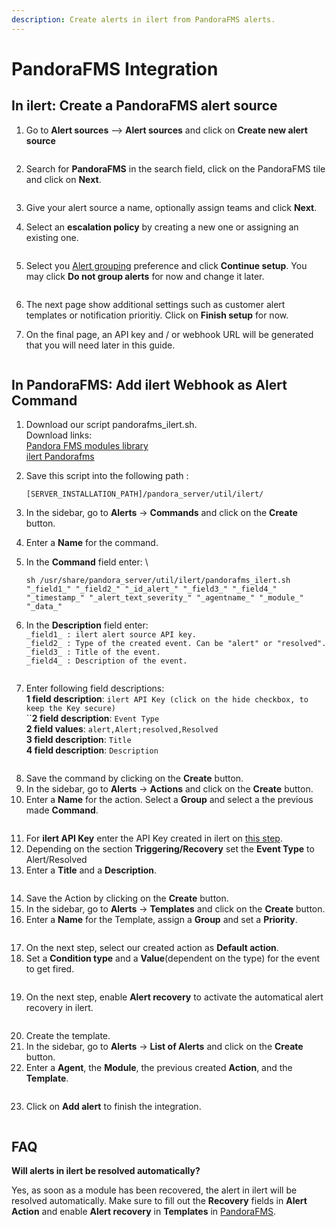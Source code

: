 ```yaml
---
description: Create alerts in ilert from PandoraFMS alerts.
---
```


# PandoraFMS Integration

## In ilert: Create a PandoraFMS alert source

1.  Go to **Alert sources** --> **Alert sources** and click on **Create new alert source**

    <figure><img src="../../.gitbook/assets/Screenshot 2023-08-28 at 10.21.10.png" alt=""><figcaption></figcaption></figure>
2.  Search for **PandoraFMS** in the search field, click on the PandoraFMS tile and click on **Next**.&#x20;

    <figure><img src="../../.gitbook/assets/Screenshot 2023-08-28 at 10.24.23.png" alt=""><figcaption></figcaption></figure>
3. Give your alert source a name, optionally assign teams and click **Next**.
4.  Select an **escalation policy** by creating a new one or assigning an existing one.

    <figure><img src="../../.gitbook/assets/Screenshot 2023-08-28 at 11.37.47.png" alt=""><figcaption></figcaption></figure>
5.  Select you [Alert grouping](../../alerting/alert-sources.md#alert-grouping) preference and click **Continue setup**. You may click **Do not group alerts** for now and change it later.&#x20;

    <figure><img src="../../.gitbook/assets/Screenshot 2023-08-28 at 11.38.24.png" alt=""><figcaption></figcaption></figure>
6. The next page show additional settings such as customer alert templates or notification prioritiy. Click on **Finish setup** for now.
7.  On the final page, an API key and / or webhook URL will be generated that you will need later in this guide.

    <figure><img src="../../.gitbook/assets/Screenshot 2023-08-28 at 11.47.34 (1).png" alt=""><figcaption></figcaption></figure>

## In PandoraFMS: Add ilert Webhook as Alert Command

1. Download our script pandorafms\_ilert.sh.\
   Download links:\
   [Pandora FMS modules library](https://pandorafms.com/library/)\
   [ilert Pandorafms](https://github.com/iLert/ilert-pandorafms)
2.  Save this script into the following path :

    ```
    [SERVER_INSTALLATION_PATH]/pandora_server/util/ilert/
    ```
3. In the sidebar, go to **Alerts** -> **Commands** and click on the **Create** button.
4. Enter a **Name** for the command.
5.  In the **Command** field enter: \\

    ```
    sh /usr/share/pandora_server/util/ilert/pandorafms_ilert.sh "_field1_" "_field2_" "_id_alert_" "_field3_" "_field4_" "_timestamp_" "_alert_text_severity_" "_agentname_" "_module_" "_data_"
    ```
6. In the **Description** field enter:\
   `_field1_ : ilert alert source API key.`\
   `_field2_ : Type of the created event. Can be "alert" or "resolved".`\
   `_field3_ : Title of the event.`\
   `_field4_ : Description of the event.`

<figure><img src="../../.gitbook/assets/Screenshot 2022-09-19 at 15.40.45.png" alt=""><figcaption></figcaption></figure>

7. Enter following field descriptions:\
   **1 field description**: `ilert API Key (click on the hide checkbox, to keep the Key secure)`\
   \`\`**2 field description**: `Event Type`\
   **2 field values**: `alert,Alert;resolved,Resolved`\
   **3 field description**: `Title`\
   **4 field description**: `Description`

<figure><img src="../../.gitbook/assets/Screenshot 2022-09-19 at 15.50.14.png" alt=""><figcaption></figcaption></figure>

8. Save the command by clicking on the **Create** button.
9. In the sidebar, go to **Alerts** -> **Actions** and click on the **Create** button.
10. Enter a **Name** for the action. Select a **Group** and select a the previous made **Command**.

<figure><img src="../../.gitbook/assets/Screenshot 2022-09-19 at 16.14.04.png" alt=""><figcaption></figcaption></figure>

11. For **ilert API Key** enter the API Key created in ilert on [this step](pandorafms.md#in-ilert-create-pandorafms-alert-source).
12. Depending on the section **Triggering/Recovery** set the **Event Type** to Alert/Resolved
13. Enter a **Title** and a **Description**.

<figure><img src="../../.gitbook/assets/Screenshot 2022-09-19 at 16.11.36.png" alt=""><figcaption></figcaption></figure>

14. Save the Action by clicking on the **Create** button.
15. In the sidebar, go to **Alerts** -> **Templates** and click on the **Create** button.
16. Enter a **Name** for the Template, assign a **Group** and set a **Priority**.

<figure><img src="../../.gitbook/assets/Screenshot 2022-09-19 at 16.15.09.png" alt=""><figcaption></figcaption></figure>

17. On the next step, select our created action as **Default action**.
18. Set a **Condition type** and a **Value**(dependent on the type) for the event to get fired.

<figure><img src="../../.gitbook/assets/Screenshot 2022-09-19 at 16.15.51 (1).png" alt=""><figcaption></figcaption></figure>

19. &#x20;On the next step, enable **Alert recovery** to activate the automatical alert recovery in ilert.

<figure><img src="../../.gitbook/assets/Screenshot 2022-09-22 at 12.39.24.png" alt=""><figcaption></figcaption></figure>

20. &#x20;Create the template.
21. &#x20;In the sidebar, go to **Alerts** -> **List of Alerts** and click on the **Create** button.
22. &#x20;Enter a **Agent**, the **Module**, the previous created **Action**, and the **Template**.

<figure><img src="../../.gitbook/assets/Screenshot 2022-09-19 at 16.16.50.png" alt=""><figcaption></figcaption></figure>

23. &#x20;Click on **Add alert** to finish the integration.

<figure><img src="../../.gitbook/assets/Screenshot 2022-09-19 at 16.17.15.png" alt=""><figcaption></figcaption></figure>

## FAQ

**Will alerts in ilert be resolved automatically?**

Yes, as soon as a module has been recovered, the alert in ilert will be resolved automatically. Make sure to fill out the **Recovery** fields in **Alert Action** and enable **Alert recovery** in **Templates** in [PandoraFMS](pandorafms.md#in-pandorafms-add-ilert-webhook-as-alert-command).
